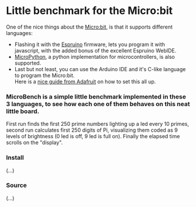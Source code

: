 # Little benchmark for the Micro:bit

One of the nice things about the [Micro:bit](http://microbit.org), is that it supports different languages:
* Flashing it with the [Espruino](http://www.espruino.com/MicroBit) firmware, lets you program it with javascript, with the added bonus of the excellent Espruino WebIDE.
* [MicroPython](http://microbit-micropython.readthedocs.io/en/latest/), a python implementation for microcontrollers, is also supported.
* Last but not least, you can use the Arduino IDE and it's C-like language to program the Micro:bit.  
Here is a [nice guide from Adafruit](https://learn.adafruit.com/use-micro-bit-with-arduino/overview) on how to set this all up.

### MicroBench is a simple little benchmark implemented in these 3 languages, to see how each one of them behaves on this neat little board.

First run finds the first 250 prime numbers lighting up a led every 10 primes, second run calculates first 250 digits of Pi, visualizing them coded as 9 levels of brightness (0 led is off, 9 led is full on).
Finally the elapsed time scrolls on the "display".

### Install
(...)

### Source
(...)
